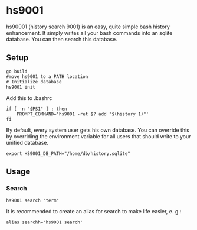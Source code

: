 # hs9001
hs90001 (history search 9001) is an easy, quite simple bash history enhancement. It simply writes all
your bash commands into an sqlite database. You can then search this database.


## Setup
```
go build
#move hs9001 to a PATH location
# Initialize database
hs9001 init
````

Add this to .bashrc

```
if [ -n "$PS1" ] ; then
    PROMPT_COMMAND='hs9001 -ret $? add "$(history 1)"'
fi
```
By default, every system user gets his own database. You can override this by overriding the environment variable
for all users that should write to your unified database.

```
export HS9001_DB_PATH="/home/db/history.sqlite"
```

## Usage
### Search

```
hs9001 search "term"
```

It is recommended to create an alias for search to make life easier, e. g.:

```
alias searchh='hs9001 search'
```

